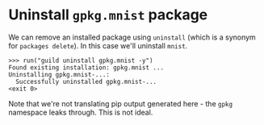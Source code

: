 # Uninstall `gpkg.mnist` package

We can remove an installed package using `uninstall` (which is a
synonym for `packages delete`). In this case we'll uninstall `mnist`.

    >>> run("guild uninstall gpkg.mnist -y")
    Found existing installation: gpkg.mnist ...
    Uninstalling gpkg.mnist-...:
      Successfully uninstalled gpkg.mnist-...
    <exit 0>

Note that we're not translating pip output generated here - the `gpkg`
namespace leaks through. This is not ideal.

